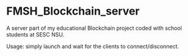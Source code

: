# FMSH_Blockchain_server

A server part of my educational Blockchain project coded with school students at SESC NSU.

Usage: simply launch and wait for the clients to connect/disconnect.
